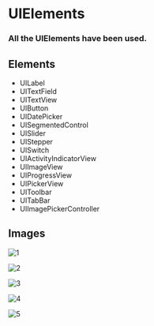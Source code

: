 # UIElements

### All the UIElements have been used.

## Elements

* UILabel
* UITextField
* UITextView
* UIButton
* UIDatePicker
* UISegmentedControl
* UISlider
* UIStepper
* UISwitch
* UIActivityIndicatorView
* UIImageView
* UIProgressView
* UIPickerView
* UIToolbar
* UITabBar
* UIImagePickerController

## Images

![1](https://user-images.githubusercontent.com/66861727/122917501-ba010800-d37b-11eb-9d42-6432c32b21cd.png)

![2](https://user-images.githubusercontent.com/66861727/122917535-c4bb9d00-d37b-11eb-89a4-b2859d9a10d5.png)

![3](https://user-images.githubusercontent.com/66861727/122917587-d00ec880-d37b-11eb-89eb-ea3596fc6b5e.png)

![4](https://user-images.githubusercontent.com/66861727/122917614-d69d4000-d37b-11eb-8a9c-e726b50d9f43.png)

![5](https://user-images.githubusercontent.com/66861727/122917649-def57b00-d37b-11eb-8cc8-a1303e8d29b9.png)
